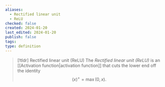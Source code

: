 ```yaml
---
aliases:
  - Rectified linear unit
  - ReLU
checked: false
created: 2024-01-20
last_edited: 2024-01-20
publish: false
tags: 
type: definition
---
```

>[!tldr] Rectified linear unit (ReLU)
>The *Rectified linear unit (ReLU)* is an [[Activation function|activation function]] that cuts the lower end off the identity
>$$(x)^{+} = \max(0,x).$$

